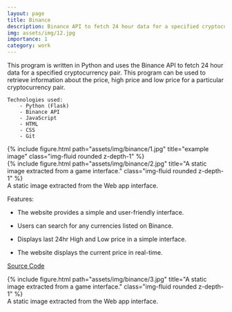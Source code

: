 ```yaml
---
layout: page
title: Binance
description: Binance API to fetch 24 hour data for a specified cryptocurrency pair. 
img: assets/img/12.jpg
importance: 1
category: work
---
```



This program is written in Python and uses the Binance API to fetch 24 hour data for a specified cryptocurrency pair. This program can be used to retrieve information about the price, high price and low price for a particular cryptocurrency pair.

    Technologies used: 
        - Python (Flask)
        - Binance API
        - JavaScript
        - HTML
        - CSS
        - Git 

<div class="row">
    <div class="col-sm mt-3 mt-md-0">
        {% include figure.html path="assets/img/binance/1.jpg" title="example image" class="img-fluid rounded z-depth-1" %}
    </div>
    <div class="col-sm mt-3 mt-md-0">
        {% include figure.html path="assets/img/binance/2.jpg" title="A static image extracted from a game interface." class="img-fluid rounded z-depth-1" %}
    </div>
</div>
<div class="caption">
    A static image extracted from the Web app interface.
</div>

Features:

- The website provides a simple and user-friendly interface.

- Users can search for any currencies listed on Binance.

- Displays last 24hr High and Low price in a simple interface.

- The website displays the current price in real-time.


<a href="https://github.com/yash-s0/rps_web">Source Code</a>


<div class="row justify-content-sm-center">
    <div class="col-sm mt-3 mt-md-0">
        {% include figure.html path="assets/img/binance/3.jpg" title="A static image extracted from a game interface." class="img-fluid rounded z-depth-1" %}
    </div>
</div>
<div class="caption">
    A static image extracted from the Web app interface.
</div>